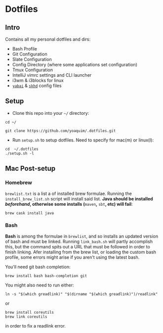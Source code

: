 # Dotfiles

## Intro

Contains all my personal dotfiles and dirs:

 - Bash Profile
 - Git Configuration
 - Slate Configuration
 - Config Directory (where some applications set configuration)
 - Tmux Configuration
 - IntelliJ vimrc settings and CLI launcher
 - i3wm & i3blocks for linux
 - [`yabai`](https://github.com/koekeishiya/yabai) & [`skhd`](https://github.com/koekeishiya/skhd/) config files

## Setup

- Clone this repo into your `~/` directory:
 ```Shell
 cd ~/

 git clone https://github.com/yoaquim/.dotfiles.git
 ```

- Run `setup.sh` to setup dotfiles. Need to specify for mac(m) or linux(l):

 ```
 cd  ~/.dotfiles
 ./setup.sh -l
 ```

## Mac Post-setup

### Homebrew

`brewlist.txt` is a list a of installed brew formulae. Running the `install_brew_list.sh` script will install said list. **Java should be installed _beforehand_, otherwise some installs (**`maven`**,** `sbt`**, etc) will fail**:

```
brew cask install java
```
### Bash

**Bash** is among the formulae in `brewlist`, and so installs an updated version of bash and must be linked. Running `link_bash.sh` will partly accomplish this, but the command spits out a URL that must be followed in order to finish linking. Afer installing from the brew list, or loading the custom bash profile, some errors might arise if you aren't using the latest bash.

You'll need git bash completion:

```
brew install bash bash-completion git
```

You might also need to run either: 
```
ln -s "$(which greadlink)" "$(dirname "$(which greadlink)")/readlink"
``` 

or

```
brew install coreutils
brew link coreutils
```

in order to fix a readlink error.

